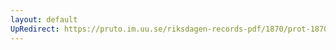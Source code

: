 ```yaml
---
layout: default
UpRedirect: https://pruto.im.uu.se/riksdagen-records-pdf/1870/prot-1870--ak--430/prot-1870--ak--430_026.pdf
---
```

